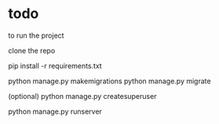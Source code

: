 # todo

to run the project

clone the repo

pip install -r requirements.txt

python manage.py makemigrations
python manage.py migrate

(optional)
python manage.py createsuperuser

python manage.py runserver



